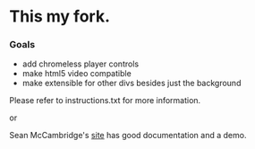 # This my fork.

### Goals
* add chromeless player controls
* make html5 video compatible
* make extensible for other divs besides just the background


Please refer to instructions.txt for more information.

or

Sean McCambridge's [site](http://www.seanmccambridge.com/tubular/) has good documentation and a demo.
